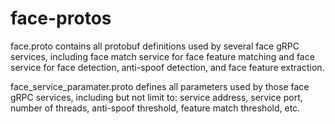 # face-protos

face.proto contains all protobuf definitions used by several face gRPC services, including face match service for face feature matching and face service for face detection, anti-spoof detection, and face feature extraction.

face_service_paramater.proto defines all parameters used by those face gRPC services, including but not limit to: service address, service port, number of threads, anti-spoof threshold, feature match threshold, etc.